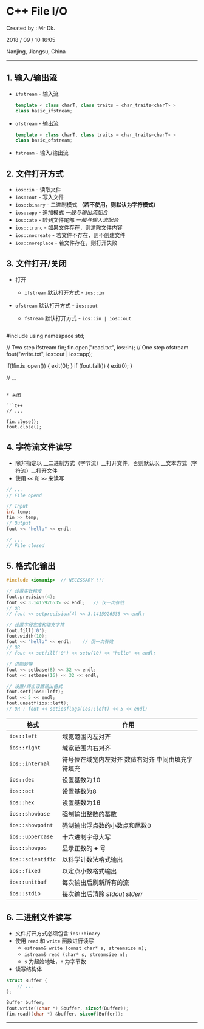 # C++ File I/O

Created by : Mr Dk.

2018 / 09 / 10 16:05

Nanjing, Jiangsu, China

---

## 1. 输入/输出流

* `ifstream` - 输入流

  ```C++
  template < class charT, class traits = char_traits<charT> >
  class basic_ifstream;
  ```

* `ofstream` - 输出流

  ```C++
  template < class charT, class traits = char_traits<charT> >
  class basic_ofstream;
  ```

* `fstream` - 输入/输出流

## 2. 文件打开方式

* `ios::in` - 读取文件
* `ios::out` - 写入文件
* `ios::binary` - 二进制模式 __（若不使用，则默认为字符模式）__
* `ios::app` - 追加模式 _一般与输出流配合_
* `ios::ate` - 转到文件尾部 _一般与输入流配合_
* `ios::trunc` - 如果文件存在，则清除文件内容
* `ios::nocreate` - 若文件不存在，则不创建文件
* `ios::noreplace` - 若文件存在，则打开失败

## 3. 文件打开/关闭

* 打开

  * `ifstream` 默认打开方式 - `ios::in`
* `ofstream` 默认打开方式 - `ios::out`
  * `fstream` 默认打开方式 - `ios::in | ios::out`

  ```c++
#include <fstream>
  using namespace std;
  
  // Two step
  ifstream fin;
  fin.open("read.txt", ios::in);
  // One step
  ofstream fout("write.txt", ios::out | ios::app);
  
  if(!fin.is_open())
  {
      exit(0);
  }
  if (fout.fail())
  {
      exit(0);
  }
  
  // ...
  ```
  
* 关闭

  ```C++
  // ...
  
  fin.close();
  fout.close();
  ```

## 4. 字符流文件读写

* 除非指定以 __二进制方式（字节流）__打开文件，否则默认以 __文本方式（字符流）__打开文件
* 使用 `<<` 和 `>>` 来读写

```C++
// ...
// File opend

// Input
int temp;
fin >> temp;
// Output
fout << "hello" << endl;

// ...
// File closed
```

## 5. 格式化输出

```C++
#include <iomanip>	// NECESSARY !!!

// 设置实数精度
fout.precision(4);
fout << 3.1415926535 << endl;	// 仅一次有效
// OR
// fout << setprecision(4) << 3.1415926535 << endl;

// 设置字段宽度和填充字符
fout.fill('0');
fout.width(10);
fout << "hello" << endl;	// 仅一次有效
// OR
// fout << setfill('0') << setw(10) << "hello" << endl;

// 进制转换
fout << setbase(8) << 32 << endl;
fout << setbase(16) << 32 << endl;

// 设置/终止设置输出格式
fout.setf(ios::left);
fout << 5 << endl;
fout.unsetf(ios::left);
// OR : fout << setiosflags(ios::left) << 5 << endl;
```

| 格式              | 作用                                               |
| ----------------- | -------------------------------------------------- |
| `ios::left`       | 域宽范围内左对齐                                   |
| `ios::right`      | 域宽范围内右对齐                                   |
| `ios::internal`   | 符号位在域宽内左对齐 数值右对齐 中间由填充字符填充 |
| `ios::dec`        | 设置基数为10                                       |
| `ios::oct`        | 设置基数为8                                        |
| `ios::hex`        | 设置基数为16                                       |
| `ios::showbase`   | 强制输出整数的基数                                 |
| `ios::showpoint`  | 强制输出浮点数的小数点和尾数0                      |
| `ios::uppercase`  | 十六进制字母大写                                   |
| `ios::showpos`    | 显示正数的 __+__ 号                                |
| `ios::scientific` | 以科学计数法格式输出                               |
| `ios::fixed`      | 以定点小数格式输出                                 |
| `ios::unitbuf`    | 每次输出后刷新所有的流                             |
| `ios::stdio`      | 每次输出后清除 _stdout stderr_                     |

## 6. 二进制文件读写

* 文件打开方式必须包含 `ios::binary`
* 使用 `read` 和 `write` 函数进行读写
  * `ostream& write (const char* s, streamsize n);`
  * `istream& read (char* s, streamsize n);`
  * `s` 为起始地址，`n` 为字节数
* 读写结构体

```C++
struct Buffer {
	// ...
};

Buffer buffer;
fout.write((char *) &buffer, sizeof(Buffer));
fin.read((char *) &buffer, sizeof(Buffer));
```

---

